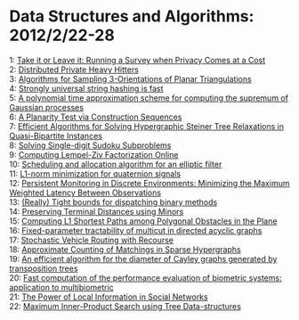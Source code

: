 # Data Structures and Algorithms: 2012/2/22-28  
1: [Take it or Leave it: Running a Survey when Privacy Comes at a Cost](https://doi.org/10.48550/arXiv.1202.4741)  
2: [Distributed Private Heavy Hitters](https://doi.org/10.48550/arXiv.1202.4910)  
3: [Algorithms for Sampling 3-Orientations of Planar Triangulations](https://doi.org/10.48550/arXiv.1202.4945)  
4: [Strongly universal string hashing is fast](https://doi.org/10.48550/arXiv.1202.4961)  
5: [A polynomial time approximation scheme for computing the supremum of  Gaussian processes](https://doi.org/10.48550/arXiv.1202.4970)  
6: [A Planarity Test via Construction Sequences](https://doi.org/10.48550/arXiv.1202.5003)  
7: [Efficient Algorithms for Solving Hypergraphic Steiner Tree Relaxations  in Quasi-Bipartite Instances](https://doi.org/10.48550/arXiv.1202.5049)  
8: [Solving Single-digit Sudoku Subproblems](https://doi.org/10.48550/arXiv.1202.5074)  
9: [Computing Lempel-Ziv Factorization Online](https://doi.org/10.48550/arXiv.1202.5233)  
10: [Scheduling and allocation algorithm for an elliptic filter](https://doi.org/10.48550/arXiv.1205.3754)  
11: [L1-norm minimization for quaternion signals](https://doi.org/10.48550/arXiv.1202.5471)  
12: [Persistent Monitoring in Discrete Environments: Minimizing the Maximum  Weighted Latency Between Observations](https://doi.org/10.48550/arXiv.1202.5619)  
13: [(Really) Tight bounds for dispatching binary methods](https://doi.org/10.48550/arXiv.1202.5670)  
14: [Preserving Terminal Distances using Minors](https://doi.org/10.48550/arXiv.1202.5675)  
15: [Computing L1 Shortest Paths among Polygonal Obstacles in the Plane](https://doi.org/10.48550/arXiv.1202.5715)  
16: [Fixed-parameter tractability of multicut in directed acyclic graphs](https://doi.org/10.48550/arXiv.1202.5749)  
17: [Stochastic Vehicle Routing with Recourse](https://doi.org/10.48550/arXiv.1202.5797)  
18: [Approximate Counting of Matchings in Sparse Hypergraphs](https://doi.org/10.48550/arXiv.1202.5885)  
19: [An efficient algorithm for the diameter of Cayley graphs generated by  transposition trees](https://doi.org/10.48550/arXiv.1202.5888)  
20: [Fast computation of the performance evaluation of biometric systems:  application to multibiometric](https://doi.org/10.48550/arXiv.1202.5985)  
21: [The Power of Local Information in Social Networks](https://doi.org/10.48550/arXiv.1202.6033)  
22: [Maximum Inner-Product Search using Tree Data-structures](https://doi.org/10.48550/arXiv.1202.6101)  